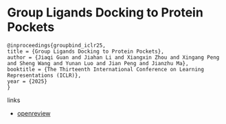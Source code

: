# Group Ligands Docking to Protein Pockets

```
@inproceedings{groupbind_iclr25,
title = {Group Ligands Docking to Protein Pockets},
author = {Jiaqi Guan and Jiahan Li and Xiangxin Zhou and Xingang Peng and Sheng Wang and Yunan Luo and Jian Peng and Jianzhu Ma},
booktitle = {The Thirteenth International Conference on Learning Representations (ICLR)},
year = {2025}
}
```

links
- [openreview](https://openreview.net/forum?id=zDC3iCBxJb)
